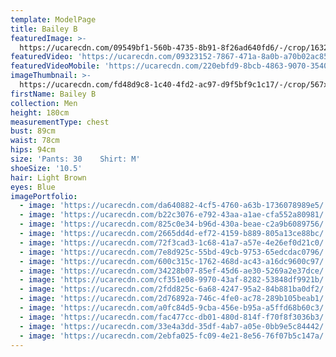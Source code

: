```yaml
---
template: ModelPage
title: Bailey B
featuredImage: >-
  https://ucarecdn.com/09549bf1-560b-4735-8b91-8f26ad640fd6/-/crop/1632x863/0,773/-/preview/
featuredVideo: 'https://ucarecdn.com/09323152-7867-471a-8a0b-a70b02ac855f/'
featuredVideoMobile: 'https://ucarecdn.com/220ebfd9-8bcb-4863-9070-35406cc92751/'
imageThumbnail: >-
  https://ucarecdn.com/fd48d9c8-1c40-4fd2-ac97-d9f5bf9c1c17/-/crop/567x621/151,375/-/preview/
firstName: Bailey B
collection: Men
height: 180cm
measurementType: chest
bust: 89cm
waist: 78cm
hips: 94cm
size: 'Pants: 30    Shirt: M'
shoeSize: '10.5'
hair: Light Brown
eyes: Blue
imagePortfolio:
  - image: 'https://ucarecdn.com/da640882-4cf5-4760-a63b-1736078989e5/'
  - image: 'https://ucarecdn.com/b22c3076-e792-43aa-a1ae-cfa552a80981/'
  - image: 'https://ucarecdn.com/825c0e34-b96d-430a-beae-c2a9b6089756/'
  - image: 'https://ucarecdn.com/2665dd4d-ef72-4159-b889-805a13ce88bc/'
  - image: 'https://ucarecdn.com/72f3cad3-1c68-41a7-a57e-4e26ef0d21c0/'
  - image: 'https://ucarecdn.com/7e8d925c-55bd-49cb-9753-65edcdac0796/'
  - image: 'https://ucarecdn.com/600c315c-1762-468d-ac43-a16dc9600c97/'
  - image: 'https://ucarecdn.com/34228b07-85ef-45d6-ae30-5269a2e37dce/'
  - image: 'https://ucarecdn.com/cf351e08-9970-43af-8282-53848df9921b/'
  - image: 'https://ucarecdn.com/2fdd825c-6a68-4247-95a2-84b881ba0df2/'
  - image: 'https://ucarecdn.com/2d76892a-746c-4fe0-ac78-289b105beab1/'
  - image: 'https://ucarecdn.com/a0fc84d5-9cba-456e-b95a-a5ffd68b60c3/'
  - image: 'https://ucarecdn.com/fac477cc-db01-480d-814f-f70f8f3036b3/'
  - image: 'https://ucarecdn.com/33e4a3dd-35df-4ab7-a05e-0bb9e5c84442/'
  - image: 'https://ucarecdn.com/2ebfa025-fc09-4e21-8e56-76f07b5c147a/'
---
```



